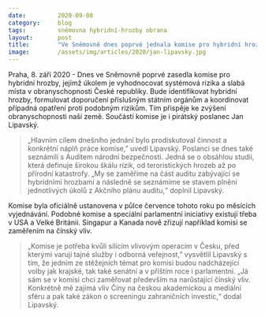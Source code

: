 ```yaml
---
date:         2020-09-08
category:     blog
tags:         sněmovna hybridní-hrozby obrana
layout:       post
title:        "Ve Sněmovně dnes poprvé jednala komise pro hybridní hrozby, má zvýšit obranyschopnost Česka. Zasedá v ní i Pirát Jan Lipa"
image:        /assets/img/articles/2020/jan-lipavsky.jpg
---
```


Praha, 8. září 2020 - Dnes ve Sněmovně poprvé zasedla komise pro hybridní hrozby, jejímž úkolem je vyhodnocovat systémová rizika a slabá místa v obranyschopnosti České republiky. Bude identifikovat hybridní hrozby, formulovat doporučení příslušným státním orgánům a koordinovat případná opatření proti podobným rizikům. Tím přispěje ke zvýšení obranyschopnosti naší země. Součástí komise je i pirátský poslanec Jan Lipavský.


 > „Hlavním cílem dnešního jednání bylo prodiskutoval činnost a konkrétní náplň práce komise,” uvedl Lipavský. Poslanci se dnes také seznámili s Auditem národní bezpečnosti. Jedná se o obsáhlou studii, která definuje širokou škálu rizik, od teroristických hrozeb až po přírodní katastrofy. „My se zaměříme na část auditu zabývající se hybridními hrozbami a následně se seznámíme se stavem plnění jednotlivých úkolů z Akčního plánu auditu,“ doplnil Lipavský.


Komise byla oficiálně ustanovena v půlce července tohoto roku po měsících vyjednávání. Podobné komise a speciální parlamentní iniciativy existují třeba v USA a Velké Británii. Singapur a Kanada nově zřizují například komisi se zaměřením na čínský vliv.


 > „Komise je potřeba kvůli sílícím vlivovým operacím v Česku, před kterými varují tajné služby i odborná veřejnost,” vysvětlil Lipavský s tím, že jedním ze stěžejních témat pro komisi budou nadcházející volby jak krajské, tak také senátní a v příštím roce i parlamentní. „Já sám se v komisi chci zaměřovat především na narůstající čínský vliv. Konkrétně mě zajímá vliv Číny na českou akademickou a mediální sféru a pak také zákon o screeningu zahraničních investic,“ dodal Lipavský. 
